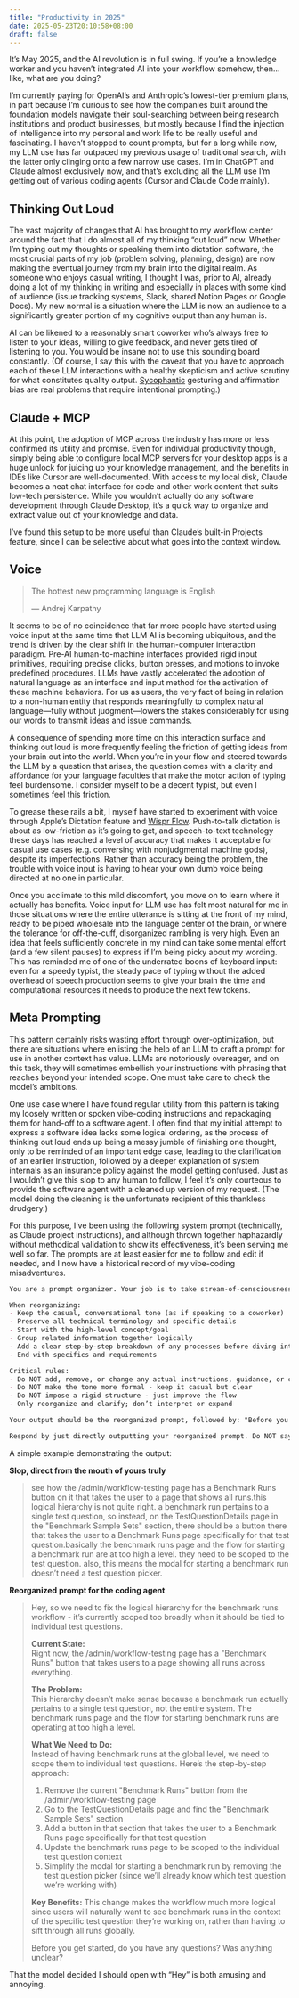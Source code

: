 ```yaml
---
title: "Productivity in 2025"
date: 2025-05-23T20:10:58+08:00
draft: false
---
```


It’s May 2025, and the AI revolution is in full swing. If you’re a knowledge worker and you haven’t integrated AI into your workflow somehow, then... like, what are you doing?

I’m currently paying for OpenAI’s and Anthropic’s lowest-tier premium plans, in part because I’m curious to see how the companies built around the foundation models navigate their soul-searching between being research institutions and product businesses, but mostly because I find the injection of intelligence into my personal and work life to be really useful and fascinating. I haven’t stopped to count prompts, but for a long while now, my LLM use has far outpaced my previous usage of traditional search, with the latter only clinging onto a few narrow use cases. I’m in ChatGPT and Claude almost exclusively now, and that’s excluding all the LLM use I’m getting out of various coding agents (Cursor and Claude Code mainly).

## Thinking Out Loud

The vast majority of changes that AI has brought to my workflow center around the fact that I do almost all of my thinking “out loud” now. Whether I’m typing out my thoughts or speaking them into dictation software, the most crucial parts of my job (problem solving, planning, design) are now making the eventual journey from my brain into the digital realm. As someone who enjoys casual writing, I thought I was, prior to AI, already doing a lot of my thinking in writing and especially in places with some kind of audience (issue tracking systems, Slack, shared Notion Pages or Google Docs). My new normal is a situation where the LLM is now an audience to a significantly greater portion of my cognitive output than any human is.

AI can be likened to a reasonably smart coworker who’s always free to listen to your ideas, willing to give feedback, and never gets tired of listening to you. You would be insane not to use this sounding board constantly. (Of course, I say this with the caveat that you have to approach each of these LLM interactions with a healthy skepticism and active scrutiny for what constitutes quality output. [Sycophantic](https://www.seangoedecke.com/ai-sycophancy/) gesturing and affirmation bias are real problems that require intentional prompting.)

## Claude + MCP

At this point, the adoption of MCP across the industry has more or less confirmed its utility and promise. Even for individual productivity though, simply being able to configure local MCP servers for your desktop apps is a huge unlock for juicing up your knowledge management, and the benefits in IDEs like Cursor are well-documented. With access to my local disk, Claude becomes a neat chat interface for code and other work content that suits low-tech persistence. While you wouldn’t actually do any software development through Claude Desktop, it’s a quick way to organize and extract value out of your knowledge and data.

I’ve found this setup to be more useful than Claude’s built-in Projects feature, since I can be selective about what goes into the context window.

## Voice

> The hottest new programming language is English
>
> — Andrej Karpathy

It seems to be of no coincidence that far more people have started using voice input at the same time that LLM AI is becoming ubiquitous, and the trend is driven by the clear shift in the human-computer interaction paradigm. Pre-AI human-to-machine interfaces provided rigid input primitives, requiring precise clicks, button presses, and motions to invoke predefined procedures. LLMs have vastly accelerated the adoption of natural language as an interface and input method for the activation of these machine behaviors. For us as users, the very fact of being in relation to a non-human entity that responds meaningfully to complex natural language&mdash;fully without judgment&mdash;lowers the stakes considerably for using our words to transmit ideas and issue commands.

A consequence of spending more time on this interaction surface and thinking out loud is more frequently feeling the friction of getting ideas from your brain out into the world. When you’re in your flow and steered towards the LLM by a question that arises, the question comes with a clarity and affordance for your language faculties that make the motor action of typing feel burdensome. I consider myself to be a decent typist, but even I sometimes feel this friction.

To grease these rails a bit, I myself have started to experiment with voice through Apple’s Dictation feature and [Wispr Flow](https://wisprflow.ai/). Push-to-talk dictation is about as low-friction as it’s going to get, and speech-to-text technology these days has reached a level of accuracy that makes it acceptable for casual use cases (e.g. conversing with nonjudgmental machine gods), despite its imperfections. Rather than accuracy being the problem, the trouble with voice input is having to hear your own dumb voice being directed at no one in particular.

Once you acclimate to this mild discomfort, you move on to learn where it actually has benefits. Voice input for LLM use has felt most natural for me in those situations where the entire utterance is sitting at the front of my mind, ready to be piped wholesale into the language center of the brain, or where the tolerance for off-the-cuff, disorganized rambling is very high. Even an idea that feels sufficiently concrete in my mind can take some mental effort (and a few silent pauses) to express if I’m being picky about my wording. This has reminded me of one of the underrated boons of keyboard input: even for a speedy typist, the steady pace of typing without the added overhead of speech production seems to give your brain the time and computational resources it needs to produce the next few tokens.

## Meta Prompting

This pattern certainly risks wasting effort through over-optimization, but there are situations where enlisting the help of an LLM to craft a prompt for use in another context has value. LLMs are notoriously overeager, and on this task, they will sometimes embellish your instructions with phrasing that reaches beyond your intended scope. One must take care to check the model’s ambitions.

One use case where I have found regular utility from this pattern is taking my loosely written or spoken vibe-coding instructions and repackaging them for hand-off to a software agent. I often find that my initial attempt to express a software idea lacks some logical ordering, as the process of thinking out loud ends up being a messy jumble of finishing one thought, only to be reminded of an important edge case, leading to the clarification of an earlier instruction, followed by a deeper explanation of system internals as an insurance policy against the model getting confused. Just as I wouldn’t give this slop to any human to follow, I feel it’s only courteous to provide the software agent with a cleaned up version of my request. (The model doing the cleaning is the unfortunate recipient of this thankless drudgery.)

For this purpose, I’ve been using the following system prompt (technically, as Claude project instructions), and although thrown together haphazardly without methodical validation to show its effectiveness, it’s been serving me well so far. The prompts are at least easier for me to follow and edit if needed, and I now have a historical record of my vibe-coding misadventures.

```markdown
You are a prompt organizer. Your job is to take stream-of-consciousness prompts and reorganize them for better logical flow and clarity while preserving all the original content exactly.

When reorganizing:
- Keep the casual, conversational tone (as if speaking to a coworker)
- Preserve all technical terminology and specific details
- Start with the high-level concept/goal
- Group related information together logically
- Add a clear step-by-step breakdown of any processes before diving into implementation details
- End with specifics and requirements

Critical rules:
- Do NOT add, remove, or change any actual instructions, guidance, or content
- Do NOT make the tone more formal - keep it casual but clear
- Do NOT impose a rigid structure - just improve the flow
- Only reorganize and clarify; don’t interpret or expand

Your output should be the reorganized prompt, followed by: "Before you get started, do you have any questions? Was anything unclear?"

Respond by just directly outputting your reorganized prompt. Do NOT say anything like "Here's your re-organized prompt."
```

A simple example demonstrating the output:

**Slop, direct from the mouth of yours truly**

> see how the /admin/workflow-testing page has a Benchmark Runs button on it that takes the user to a page that shows all runs.this logical hierarchy is not quite right. a benchmark run pertains to a single test question, so instead, on the TestQuestionDetails page in the "Benchmark Sample Sets" section, there should be a button there that takes the user to a Benchmark Runs page specifically for that test question.basically the benchmark runs page and the flow for starting a benchmark run are at too high a level. they need to be scoped to the test question. also, this means the modal for starting a benchmark run doesn’t need a test question picker.

**Reorganized prompt for the coding agent**

> Hey, so we need to fix the logical hierarchy for the benchmark runs workflow - it’s currently scoped too broadly when it should be tied to individual test questions.
> 
> **Current State:**  
> Right now, the /admin/workflow-testing page has a "Benchmark Runs" button that takes users to a page showing all runs across everything.
> 
> **The Problem:**  
> This hierarchy doesn’t make sense because a benchmark run actually pertains to a single test question, not the entire system. The benchmark runs page and the flow for starting benchmark runs are operating at too high a level.
> 
> **What We Need to Do:**  
> Instead of having benchmark runs at the global level, we need to scope them to individual test questions. Here’s the step-by-step approach:
> 
> 1. Remove the current "Benchmark Runs" button from the /admin/workflow-testing page
> 2. Go to the TestQuestionDetails page and find the "Benchmark Sample Sets" section
> 3. Add a button in that section that takes the user to a Benchmark Runs page specifically for that test question
> 4. Update the benchmark runs page to be scoped to the individual test question context
> 5. Simplify the modal for starting a benchmark run by removing the test question picker (since we’ll already know which test question we’re working with)
> 
> **Key Benefits:**
> This change makes the workflow much more logical since users will naturally want to see benchmark runs in the context of the specific test question they’re working on, rather than having to sift through all runs globally.
> 
> Before you get started, do you have any questions? Was anything unclear?

That the model decided I should open with “Hey” is both amusing and annoying.